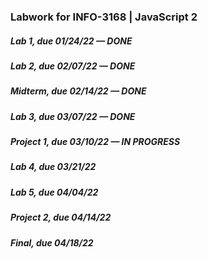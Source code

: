 ### Labwork for INFO-3168 | JavaScript 2
##### Lab 1, due 01/24/22 — DONE
##### Lab 2, due 02/07/22 — DONE
##### Midterm, due 02/14/22 — DONE
##### Lab 3, due 03/07/22 — DONE
##### Project 1, due 03/10/22 — IN PROGRESS
##### Lab 4, due 03/21/22
##### Lab 5, due 04/04/22
##### Project 2, due 04/14/22
##### Final, due 04/18/22
